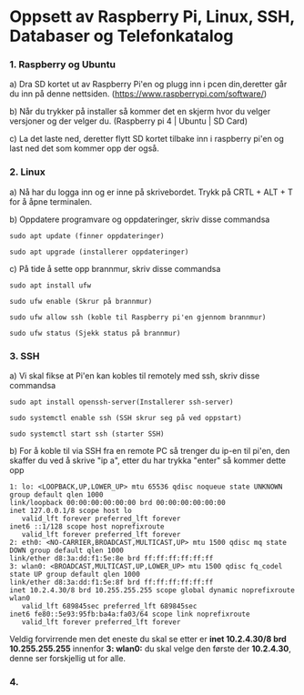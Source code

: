 # Oppsett av Raspberry Pi, Linux, SSH, Databaser og Telefonkatalog

### 1. Raspberry og Ubuntu
a) Dra SD kortet ut av Raspberry Pi'en og plugg inn i pcen din,deretter går du inn på denne nettsiden. (https://www.raspberrypi.com/software/)

b) Når du trykker på installer så kommer det en skjerm hvor du velger versjoner og der velger du. (Raspberry pi 4 | Ubuntu | SD Card)

c) La det laste ned, deretter flytt SD kortet tilbake inn i raspberry pi'en og last ned det som kommer opp der også.
### 2. Linux
a) Nå har du logga inn og er inne på skrivebordet. Trykk på CRTL + ALT + T for å åpne terminalen.

b) Oppdatere programvare og oppdateringer, skriv disse commandsa

    sudo apt update (finner oppdateringer)

    sudo apt upgrade (installerer oppdateringer)

c) På tide å sette opp brannmur, skriv disse commandsa

    sudo apt install ufw

    sudo ufw enable (Skrur på brannmur)

    sudo ufw allow ssh (koble til Raspberry pi'en gjennom brannmur)

    sudo ufw status (Sjekk status på brannmur)
### 3. SSH
a) Vi skal fikse at Pi'en kan kobles til remotely med ssh, skriv disse commandsa

    sudo apt install openssh-server(Installerer ssh-server)

    sudo systemctl enable ssh (SSH skrur seg på ved oppstart)

    sudo systemctl start ssh (starter SSH)

 b) For å koble til via SSH fra en remote PC så trenger du ip-en til pi'en, den skaffer du ved å skrive "ip a", etter du har trykka "enter" så kommer dette opp
    
    1: lo: <LOOPBACK,UP,LOWER_UP> mtu 65536 qdisc noqueue state UNKNOWN group default qlen 1000
    link/loopback 00:00:00:00:00:00 brd 00:00:00:00:00:00
    inet 127.0.0.1/8 scope host lo
       valid_lft forever preferred_lft forever
    inet6 ::1/128 scope host noprefixroute
       valid_lft forever preferred_lft forever
    2: eth0: <NO-CARRIER,BROADCAST,MULTICAST,UP> mtu 1500 qdisc mq state DOWN group default qlen 1000
    link/ether d8:3a:dd:f1:5e:8e brd ff:ff:ff:ff:ff:ff
    3: wlan0: <BROADCAST,MULTICAST,UP,LOWER_UP> mtu 1500 qdisc fq_codel state UP group default qlen 1000
    link/ether d8:3a:dd:f1:5e:8f brd ff:ff:ff:ff:ff:ff
    inet 10.2.4.30/8 brd 10.255.255.255 scope global dynamic noprefixroute wlan0
       valid_lft 689845sec preferred_lft 689845sec
    inet6 fe80::5e93:95fb:ba4a:fa03/64 scope link noprefixroute
       valid_lft forever preferred_lft forever
Veldig forvirrende men det eneste du skal se etter er **inet 10.2.4.30/8 brd 10.255.255.255** innenfor
**3: wlan0:** du skal velge den første der **10.2.4.30**, denne ser forskjellig ut for alle.
### 4. 